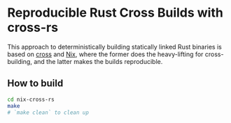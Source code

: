 # Reproducible Rust Cross Builds with cross-rs

This approach to deterministically building statically linked Rust binaries is
based on [cross](https://github.com/cross-rs/cross) and
[Nix](https://github.com/NixOS/nixpkgs), where the former does the heavy-lifting
for cross-building, and the latter makes the builds reproducible.

## How to build

```bash
cd nix-cross-rs
make
# `make clean` to clean up
```

